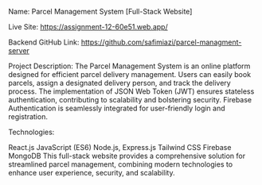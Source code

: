 
Name: Parcel Management System [Full-Stack Website]

Live Site: https://assignment-12-60e51.web.app/

Backend GitHub Link: https://github.com/safimiazi/parcel-managment-server

Project Description:
The Parcel Management System is an online platform designed for efficient parcel delivery management. Users can easily book parcels, assign a designated delivery person, and track the delivery process. The implementation of JSON Web Token (JWT) ensures stateless authentication, contributing to scalability and bolstering security. Firebase Authentication is seamlessly integrated for user-friendly login and registration.

Technologies:

React.js
JavaScript (ES6)
Node.js, Express.js
Tailwind CSS
Firebase
MongoDB
This full-stack website provides a comprehensive solution for streamlined parcel management, combining modern technologies to enhance user experience, security, and scalability.
